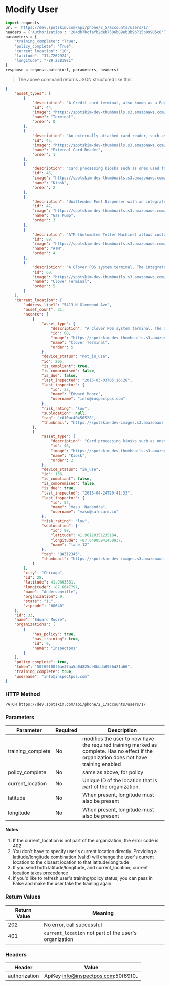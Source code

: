 # Modify User
```python
import requests
url = 'https://dev.spotskim.com/api/phone/2_5/accounts/users/1/'
headers = {'Authorization': '204db7bcfafb2deb7506b89eb3b9b715b09905c8'}
parameters = {
    "training_complete": "True", 
    "policy_complete": "True", 
    "current_location": "10", 
    "latitude": "37.7262924",
    "longitude": "-89.2281921"
}
response = request.patch(url, parameters, headers)
```
> The above command returns JSON structured like this 
> 

```json
{
    "asset_types": [
        {
            "description": "A Credit card terminal, also known as a Payment Terminal or EFTPOS Terminal. Terminals allow for swipe, dip, of credit cards. This includes dial-up terminals as well as Multi-Lane terminals, such as the ones connected to Cash Register via a cable.",
            "id": 44,
            "image": "https://spotskim-dev-thumbnails.s3.amazonaws.com/asset_primary_angles/terminal.png?Signature=QCg%2FayL8kLiQ3eNCD%2BwLFqGuYWs%3D&Expires=1431473724&AWSAccessKeyId=AKIAIWXP3QT3ECK4SGFQ",
            "name": "Terminal",
            "order": 0
        },
        {
            "description": "An externally attached card reader, such as the ones on a keyboard, externally mounted to Point-Of-Sale systems, or readers that are plugged in on an as-needed basis to PCs.",
            "id": 45,
            "image": "https://spotskim-dev-thumbnails.s3.amazonaws.com/asset_primary_angles/keyboard.png?Signature=Te%2BxrGFf4ZLrVxejdperxTu%2B214%3D&Expires=1431473724&AWSAccessKeyId=AKIAIWXP3QT3ECK4SGFQ",
            "name": "External Card Reader",
            "order": 1
        },
        {
            "description": "Card processing kiosks such as ones used for ticket vending machines, food kiosks, receipt lookup kiosks, etc.,",
            "id": 46,
            "image": "https://spotskim-dev-thumbnails.s3.amazonaws.com/asset_primary_angles/kiosk.png?Signature=loySLj2u%2F6jEXDP6GgVtEC9FH%2Bw%3D&Expires=1431473724&AWSAccessKeyId=AKIAIWXP3QT3ECK4SGFQ",
            "name": "Kiosk",
            "order": 2
        },
        {
            "description": "Unattended Fuel Dispenser with an integrated card reader.",
            "id": 47,
            "image": "https://spotskim-dev-thumbnails.s3.amazonaws.com/asset_primary_angles/gas_pump.png?Signature=DVPAJsmoXvCHQdi8IKqREyke%2Fn0%3D&Expires=1431473724&AWSAccessKeyId=AKIAIWXP3QT3ECK4SGFQ",
            "name": "Gas Pump",
            "order": 3
        },
        {
            "description": "ATM (Automated Teller Machine) allows customers access basic bank services, such as making deposits and cash withdrawals from remote locations, twenty-four hours a day.",
            "id": 89,
            "image": "https://spotskim-dev-thumbnails.s3.amazonaws.com/asset_primary_angles/atm_final2.png?Signature=TQn851wpoBZ1W0RAcuwp1Q4gad0%3D&Expires=1431473724&AWSAccessKeyId=AKIAIWXP3QT3ECK4SGFQ",
            "name": "ATM",
            "order": 4
        },
        {
            "description": "A Clover POS system terminal. The integrated physical security on the device simplifies the inspection process to one view and question.",
            "id": 68,
            "image": "https://spotskim-dev-thumbnails.s3.amazonaws.com/asset_primary_angles/Screen_Shot_2015-03-02_at_10.53.22_PM.png?Signature=Ly7%2BC0q49NKK9ZXGoP6dxbjZzKk%3D&Expires=1431473724&AWSAccessKeyId=AKIAIWXP3QT3ECK4SGFQ",
            "name": "Clover Terminal",
            "order": 5
        }
    ],
    "current_location": {
        "address_line1": "5413 N Glenwood Ave",
        "asset_count": 31,
        "assets": [
            {
                "asset_type": {
                    "description": "A Clover POS system terminal. The integrated physical security on the device simplifies the inspection process to one view and question.",
                    "id": 68,
                    "image": "https://spotskim-dev-thumbnails.s3.amazonaws.com/asset_primary_angles/Screen_Shot_2015-03-02_at_10.53.22_PM.png?Signature=F70Mxlsgjlkiyu4pA2LhKpb8ZHE%3D&Expires=1431473723&AWSAccessKeyId=AKIAIWXP3QT3ECK4SGFQ",
                    "name": "Clover Terminal",
                    "order": 5
                },
                "device_status": "not_in_use",
                "id": 205,
                "is_compliant": true,
                "is_compromised": false,
                "is_due": false,
                "last_inspected": "2015-03-03T05:16:28",
                "last_inspector": {
                    "id": 33,
                    "name": "Edward Moore",
                    "username": "info@inspectpos.com"
                },
                "risk_rating": "low",
                "sublocation": null,
                "tag": "c010uc40450528",
                "thumbnail": "https://spotskim-dev-images.s3.amazonaws.com/info%40inspectpos.com/2015-03-02-23/c010uc40450528/447052529vvcct.jpg_thumb.jpg?Signature=sNqUN8g3X4VTds5hYfATU2fV%2FCI%3D&Expires=1431473723&AWSAccessKeyId=AKIAIWXP3QT3ECK4SGFQ"
            },
            {
                "asset_type": {
                    "description": "Card processing kiosks such as ones used for ticket vending machines, food kiosks, receipt lookup kiosks, etc.,",
                    "id": 46,
                    "image": "https://spotskim-dev-thumbnails.s3.amazonaws.com/asset_primary_angles/kiosk.png?Signature=eYthX0CnvbIABVRj0Vb9t7taXDE%3D&Expires=1431473723&AWSAccessKeyId=AKIAIWXP3QT3ECK4SGFQ",
                    "name": "Kiosk",
                    "order": 2
                },
                "device_status": "in_use",
                "id": 156,
                "is_compliant": false,
                "is_compromised": false,
                "is_due": true,
                "last_inspected": "2015-04-24T20:41:33",
                "last_inspector": {
                    "id": 52,
                    "name": "Vasu  Nagendra",
                    "username": "vasu@safecard.io"
                },
                "risk_rating": "low",
                "sublocation": {
                    "id": 98,
                    "latitude": 41.96120351235184,
                    "longitude": -87.64905941450937,
                    "name": "lane 12"
                },
                "tag": "QAZ12345",
                "thumbnail": "https://spotskim-dev-images.s3.amazonaws.com/vasu%40safecard.io/2015-02-04-15/nztmltvoyawj/QAZ12345/IMG_142.jpg_thumb.jpg?Signature=SDIDWGcG2eJ8PcJwKyDWqOpadSY%3D&Expires=1431473723&AWSAccessKeyId=AKIAIWXP3QT3ECK4SGFQ"
            }
        ],
        "city": "Chicago",
        "id": 28,
        "latitude": 41.9803581,
        "longitude": -87.6647797,
        "name": "Andersonville",
        "organization": 9,
        "state": "IL",
        "zipcode": "60640"
    },
    "id": 33,
    "name": "Edward Moore",
    "organizations": [
        {
            "has_policy": true,
            "has_training": true,
            "id": 9,
            "name": "Inspectpos"
        }
    ],
    "policy_complete": true,
    "token": "50f69f00f6ae37aa5a0d825de8bbda0956d21a66",
    "training_complete": true,
    "username": "info@inspectpos.com"
}

```

### HTTP Method
`PATCH https://dev.spotskim.com/api/phone/2_1/accounts/users/1/`

### Parameters
Parameter | Required | Description
--------- | -------- | -----------
training_complete | No | modifies the user to now have the required training marked as complete. Has no effect if the organization does not have training enabled 
policy_complete | No | same as above, for policy
current_location | No | Unique ID of the location that is part of the organization. 
latitude | No | When present, longitude must also be present
longitude | No | When present, longitude must also be present

#### Notes
1. If the current_location is not part of the organization, the error code is 402
2. You don't have to specify user's current location directly. Providing a latitude/longitude combination (valid) will change the user's current location to the closest location to that latitude/longitude
3. If you send both latitude/longitude, and current_location; current location takes precedence 
4. If you'd like to refresh user's training/policy status, you can pass in False and make the user take the training again 

### Return Values
Return Value | Meaning 
------------ | --------
202          | No error, call successful
401          | `current_location` not part of the user's organization

### Headers
Header | Value
------ | -----
authorization | ApiKey info@inspectpos.com:50f69f0..